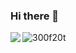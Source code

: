 ### Hi there 👋
<p><img align="left" src="https://github-readme-stats.vercel.app/api?username=300f20t&show_icons=true"></p>

<p><img align="left" src="https://github-readme-stats.vercel.app/api/top-langs/?username=300f20t&title_color=ffffff&text_color=fcfcfc&bg_color=000000&layout=compact" alt="300f20t" /></p>

<!--
**300f20t/300f20t** is a ✨ _special_ ✨ repository because its `README.md` (this file) appears on your GitHub profile.

Here are some ideas to get you started:

- 🔭 I’m currently working on ...
- 🌱 I’m currently learning ...
- 👯 I’m looking to collaborate on ...
- 🤔 I’m looking for help with ...
- 💬 Ask me about ...
- 📫 How to reach me: ...
- 😄 Pronouns: ...
- ⚡ Fun fact: ...
-->
